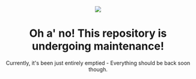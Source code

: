 <div style="text-align:center"><img src="file:///media/fuse/drivefs-6bb075d73a88044468f92ec7be37bf40/root/NSMBU-Mario-Death.png" /
</div>


<div align=center><h1>Oh a' no! This repository is undergoing maintenance!</h1>
Currently, it's been just entirely emptied - Everything should be back soon though.</div>
